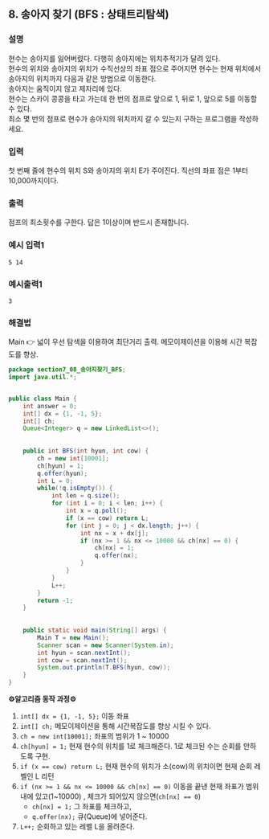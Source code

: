 ## 8. 송아지 찾기 (BFS : 상태트리탐색)  
  
### 설명  
현수는 송아지를 잃어버렸다. 다행히 송아지에는 위치추적기가 달려 있다.  
현수의 위치와 송아지의 위치가 수직선상의 좌표 점으로 주어지면 현수는 현재 위치에서 송아지의   위치까지 다음과 같은 방법으로 이동한다.  
송아지는 움직이지 않고 제자리에 있다.  
현수는 스카이 콩콩을 타고 가는데 한 번의 점프로 앞으로 1, 뒤로 1, 앞으로 5를 이동할 수 있다.  
최소 몇 번의 점프로 현수가 송아지의 위치까지 갈 수 있는지 구하는 프로그램을 작성하세요.  
  
### 입력  
첫 번째 줄에 현수의 위치 S와 송아지의 위치 E가 주어진다. 직선의 좌표 점은 1부터 10,000까지이다.   
  
### 출력  
점프의 최소횟수를 구한다. 답은 1이상이며 반드시 존재합니다.  
  
### 예시 입력1  
```
5 14
```  
    
### 예시출력1  
```
3
```  
  
### 해결법  
Main 👉 넓이 우선 탐색을 이용하여 최단거리 출력. 메모이제이션을 이용해 시간 복잡도를 향상.  
  
```java
package section7_08_송아지찾기_BFS;
import java.util.*;


public class Main {
	int answer = 0;
	int[] dx = {1, -1, 5};
	int[] ch;
	Queue<Integer> q = new LinkedList<>();
	
	
	public int BFS(int hyun, int cow) {
		ch = new int[10001];
		ch[hyun] = 1;
		q.offer(hyun);
		int L = 0;
		while(!q.isEmpty()) {
			int len = q.size();
			for (int i = 0; i < len; i++) {
				int x = q.poll();
				if (x == cow) return L;
				for (int j = 0; j < dx.length; j++) {
					int nx = x + dx[j]; 
					if (nx >= 1 && nx <= 10000 && ch[nx] == 0) {
						ch[nx] = 1;
						q.offer(nx);
					}
				}
			}
			L++;
		}
		return -1;
	}
	
	
	public static void main(String[] args) {
		Main T = new Main();
		Scanner scan = new Scanner(System.in);
		int hyun = scan.nextInt();
		int cow = scan.nextInt();
		System.out.println(T.BFS(hyun, cow));
	}
}

```  
  
**⚙알고리즘 동작 과정⚙**   
1. `int[] dx = {1, -1, 5};` 이동 좌표  
2. `int[] ch;` 메모이제이션을 통해 시간복잡도를 향상 시킬 수 있다.  
3. `ch = new int[10001];` 좌표의 범위가 1 ~ 10000  
4. `ch[hyun] = 1;` 현재 현수의 위치를 1로 체크해준다. 1로 체크된 수는 순회를 안하도록 구현.  
5. `if (x == cow) return L;` 현재 현수의 위치가 소(cow)의 위치이면 현재 순회 레벨인 L 리턴  
6. `if (nx >= 1 && nx <= 10000 && ch[nx] == 0)` 이동을 끝낸 현재 좌표가 범위 내에 있고(1~10000) , 체크가 되어있지 않으면(`ch[nx] == 0`)  
	* `ch[nx] = 1;` 그 좌표를 체크하고,  
	* `q.offer(nx);` 큐(Queue)에 넣어준다.  
7. `L++;` 순회하고 있는 레벨 L을 올려준다.  

